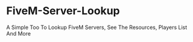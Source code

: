 # FiveM-Server-Lookup
A Simple Too To Lookup FiveM Servers, See The Resources, Players List And More
